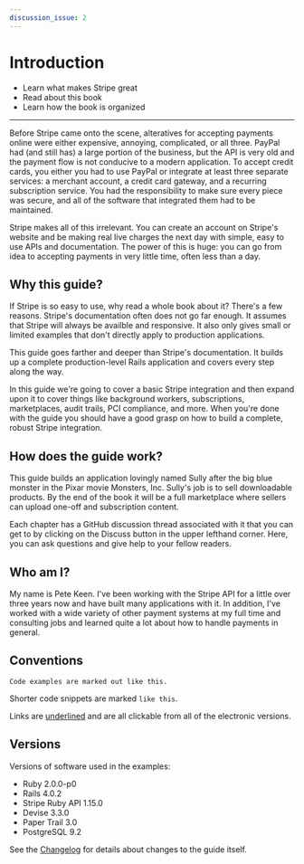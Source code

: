 ```yaml
---
discussion_issue: 2
---
```



# Introduction

* Learn what makes Stripe great
* Read about this book
* Learn how the book is organized

---

Before Stripe came onto the scene, alteratives for accepting payments online were either expensive, annoying, complicated, or all three. PayPal had (and still has) a large portion of the business, but the API is very old and the payment flow is not conducive to a modern application. To accept credit cards, you either you had to use PayPal or integrate at least three separate services: a merchant account, a credit card gateway, and a recurring subscription service. You had the responsibility to make sure every piece was secure, and all of the software that integrated them had to be maintained.

Stripe makes all of this irrelevant. You can create an account on Stripe's website and be making real live charges the next day with simple, easy to use APIs and documentation. The power of this is huge: you can go from idea to accepting payments in very little time, often less than a day.

## Why this guide?

If Stripe is so easy to use, why read a whole book about it? There's a few reasons. Stripe's documentation often does not go far enough. It assumes that Stripe will always be availble and responsive. It also only gives small or limited examples that don't directly apply to production applications.

This guide goes farther and deeper than Stripe's documentation. It builds up a complete production-level Rails application and covers every step along the way.

In this guide we're going to cover a basic Stripe integration and then expand upon it to cover things like background workers, subscriptions, marketplaces, audit trails, PCI compliance, and more. When you're done with the guide you should have a good grasp on how to build a complete, robust Stripe integration.

## How does the guide work?

This guide builds an application lovingly named Sully after the big blue monster in the Pixar movie Monsters, Inc. Sully's job is to sell downloadable products. By the end of the book it will be a full marketplace where sellers can upload one-off and subscription content.

Each chapter has a GitHub discussion thread associated with it that you can get to by clicking on the Discuss button in the upper lefthand corner. Here, you can ask questions and give help to your fellow readers.

## Who am I?

My name is Pete Keen. I've been working with the Stripe API for a little over three years now and have built many applications with it. In addition, I've worked with a wide variety of other payment systems at my full time and consulting jobs and learned quite a lot about how to handle payments in general.

## Conventions

```text
Code examples are marked out like this.
```

Shorter code snippets are marked `like this`.

Links are [underlined](http://www.petekeen.net) and are all clickable from all of the electronic versions.

## Versions

Versions of software used in the examples:

* Ruby 2.0.0-p0
* Rails 4.0.2
* Stripe Ruby API 1.15.0
* Devise 3.3.0
* Paper Trail 3.0
* PostgreSQL 9.2

See the [Changelog](/changelog) for details about changes to the guide itself.
